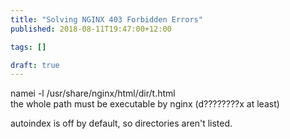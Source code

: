```yaml
---
title: "Solving NGINX 403 Forbidden Errors"
published: 2018-08-11T19:47:00+12:00

tags: []

draft: true
---
```


namei -l /usr/share/nginx/html/dir/t.html  
the whole path must be executable by nginx (d????????x at least)  
  
autoindex is off by default, so directories aren't listed.
